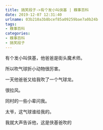 ```yaml
---
title: 搞笑段子->有个发小叫侠基 | 糗事百科
date: 2019-12-07 12:31:40
urlname: 03b210a3b8bcef85a09259bae7a0b24b
tags: 
- 糗事百科
categories:
- 糗事百科
- 搞笑段子
---
```

有个发小叫侠基，他爸爸是街头魔术师。

所以吹气球折小动物很厉害。

一天他爸爸又给我吹了一个气球龙。

很拉风。

同村的一些小辈问我。

太爷，这气球谁给我的。

我就大声告诉他，这是侠基爸吹的



